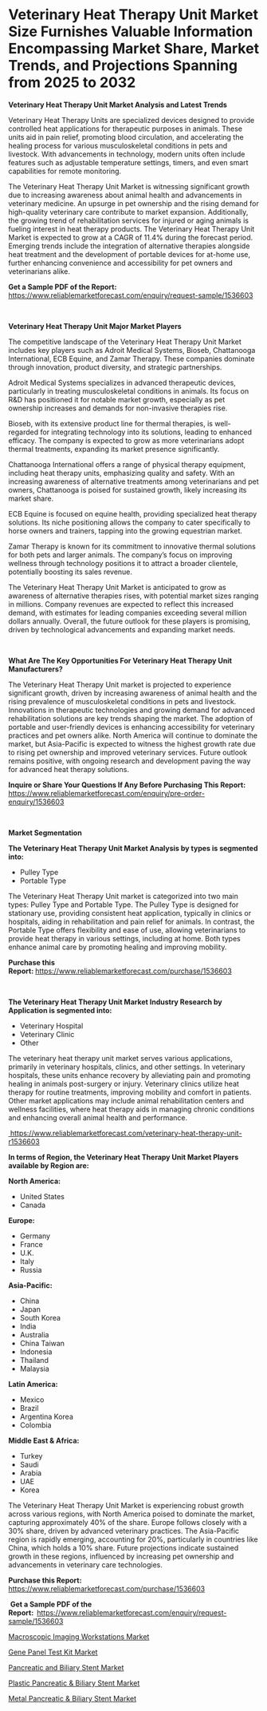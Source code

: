 <p><h1>Veterinary Heat Therapy Unit Market Size Furnishes Valuable Information Encompassing Market Share, Market Trends, and Projections Spanning from 2025 to 2032</h1></p><p><strong>Veterinary Heat Therapy Unit Market Analysis and Latest Trends</strong></p>
<p><p>Veterinary Heat Therapy Units are specialized devices designed to provide controlled heat applications for therapeutic purposes in animals. These units aid in pain relief, promoting blood circulation, and accelerating the healing process for various musculoskeletal conditions in pets and livestock. With advancements in technology, modern units often include features such as adjustable temperature settings, timers, and even smart capabilities for remote monitoring.</p><p>The Veterinary Heat Therapy Unit Market is witnessing significant growth due to increasing awareness about animal health and advancements in veterinary medicine. An upsurge in pet ownership and the rising demand for high-quality veterinary care contribute to market expansion. Additionally, the growing trend of rehabilitation services for injured or aging animals is fueling interest in heat therapy products. The Veterinary Heat Therapy Unit Market is expected to grow at a CAGR of 11.4% during the forecast period. Emerging trends include the integration of alternative therapies alongside heat treatment and the development of portable devices for at-home use, further enhancing convenience and accessibility for pet owners and veterinarians alike.</p></p>
<p><strong>Get a Sample PDF of the Report:&nbsp;</strong> <a href="https://www.reliablemarketforecast.com/enquiry/request-sample/1536603?utm_campaign=1169&utm_medium=2&utm_source=Github&utm_content=ia&utm_term=04032025&utm_id=veterinary-heat-therapy-unit">https://www.reliablemarketforecast.com/enquiry/request-sample/1536603</a></p>
<p>&nbsp;</p>
<p><strong>Veterinary Heat Therapy Unit Major Market Players</strong></p>
<p><p>The competitive landscape of the Veterinary Heat Therapy Unit Market includes key players such as Adroit Medical Systems, Bioseb, Chattanooga International, ECB Equine, and Zamar Therapy. These companies dominate through innovation, product diversity, and strategic partnerships.</p><p>Adroit Medical Systems specializes in advanced therapeutic devices, particularly in treating musculoskeletal conditions in animals. Its focus on R&D has positioned it for notable market growth, especially as pet ownership increases and demands for non-invasive therapies rise.</p><p>Bioseb, with its extensive product line for thermal therapies, is well-regarded for integrating technology into its solutions, leading to enhanced efficacy. The company is expected to grow as more veterinarians adopt thermal treatments, expanding its market presence significantly.</p><p>Chattanooga International offers a range of physical therapy equipment, including heat therapy units, emphasizing quality and safety. With an increasing awareness of alternative treatments among veterinarians and pet owners, Chattanooga is poised for sustained growth, likely increasing its market share.</p><p>ECB Equine is focused on equine health, providing specialized heat therapy solutions. Its niche positioning allows the company to cater specifically to horse owners and trainers, tapping into the growing equestrian market.</p><p>Zamar Therapy is known for its commitment to innovative thermal solutions for both pets and larger animals. The company’s focus on improving wellness through technology positions it to attract a broader clientele, potentially boosting its sales revenue.</p><p>The Veterinary Heat Therapy Unit Market is anticipated to grow as awareness of alternative therapies rises, with potential market sizes ranging in millions. Company revenues are expected to reflect this increased demand, with estimates for leading companies exceeding several million dollars annually. Overall, the future outlook for these players is promising, driven by technological advancements and expanding market needs.</p></p>
<p>&nbsp;</p>
<p><strong>What Are The Key Opportunities For Veterinary Heat Therapy Unit Manufacturers?</strong></p>
<p><p>The Veterinary Heat Therapy Unit market is projected to experience significant growth, driven by increasing awareness of animal health and the rising prevalence of musculoskeletal conditions in pets and livestock. Innovations in therapeutic technologies and growing demand for advanced rehabilitation solutions are key trends shaping the market. The adoption of portable and user-friendly devices is enhancing accessibility for veterinary practices and pet owners alike. North America will continue to dominate the market, but Asia-Pacific is expected to witness the highest growth rate due to rising pet ownership and improved veterinary services. Future outlook remains positive, with ongoing research and development paving the way for advanced heat therapy solutions.</p></p>
<p><strong>Inquire or Share Your Questions If Any Before Purchasing This Report:</strong> <a href="https://www.reliablemarketforecast.com/enquiry/pre-order-enquiry/1536603?utm_campaign=1169&utm_medium=2&utm_source=Github&utm_content=ia&utm_term=04032025&utm_id=veterinary-heat-therapy-unit">https://www.reliablemarketforecast.com/enquiry/pre-order-enquiry/1536603</a></p>
<p>&nbsp;</p>
<p><strong>Market Segmentation</strong></p>
<p><strong>The Veterinary Heat Therapy Unit Market Analysis by types is segmented into:</strong></p>
<p><ul><li>Pulley Type</li><li>Portable Type</li></ul></p>
<p><p>The Veterinary Heat Therapy Unit market is categorized into two main types: Pulley Type and Portable Type. The Pulley Type is designed for stationary use, providing consistent heat application, typically in clinics or hospitals, aiding in rehabilitation and pain relief for animals. In contrast, the Portable Type offers flexibility and ease of use, allowing veterinarians to provide heat therapy in various settings, including at home. Both types enhance animal care by promoting healing and improving mobility.</p></p>
<p><strong>Purchase this Report:&nbsp;</strong><a href="https://www.reliablemarketforecast.com/purchase/1536603?utm_campaign=1169&utm_medium=2&utm_source=Github&utm_content=ia&utm_term=04032025&utm_id=veterinary-heat-therapy-unit">https://www.reliablemarketforecast.com/purchase/1536603</a></p>
<p>&nbsp;</p>
<p><strong>The Veterinary Heat Therapy Unit Market Industry Research by Application is segmented into:</strong></p>
<p><ul><li>Veterinary Hospital</li><li>Veterinary Clinic</li><li>Other</li></ul></p>
<p><p>The veterinary heat therapy unit market serves various applications, primarily in veterinary hospitals, clinics, and other settings. In veterinary hospitals, these units enhance recovery by alleviating pain and promoting healing in animals post-surgery or injury. Veterinary clinics utilize heat therapy for routine treatments, improving mobility and comfort in patients. Other market applications may include animal rehabilitation centers and wellness facilities, where heat therapy aids in managing chronic conditions and enhancing overall animal health and performance.</p></p>
<p><a href="https://www.reliablemarketforecast.com/veterinary-heat-therapy-unit-r1536603?utm_campaign=1169&utm_medium=2&utm_source=Github&utm_content=ia&utm_term=04032025&utm_id=veterinary-heat-therapy-unit">&nbsp;https://www.reliablemarketforecast.com/veterinary-heat-therapy-unit-r1536603</a></p>
<p><strong>In terms of Region, the Veterinary Heat Therapy Unit Market Players available by Region are:</strong></p>
<p>
    <p> <strong> North America: </strong>
        <ul>
            <li>United States</li>
            <li>Canada</li>
        </ul>
        </p> 
    <p> <strong> Europe: </strong>
        <ul>
            <li>Germany</li>
            <li>France</li>
            <li>U.K.</li>
            <li>Italy</li>
            <li>Russia</li>
        </ul>
        </p> 
    <p> <strong> Asia-Pacific: </strong>
        <ul>
            <li>China</li>
            <li>Japan</li>
            <li>South Korea</li>
            <li>India</li>
            <li>Australia</li>
            <li>China Taiwan</li>
            <li>Indonesia</li>
            <li>Thailand</li>
            <li>Malaysia</li>
        </ul>
        </p> 
    <p> <strong> Latin America: </strong>
        <ul>
            <li>Mexico</li>
            <li>Brazil</li>
            <li>Argentina Korea</li>
            <li>Colombia</li>
        </ul>
        </p> 
    <p> <strong> Middle East & Africa: </strong>
        <ul>
            <li>Turkey</li>
            <li>Saudi</li>
            <li>Arabia</li>
            <li>UAE</li>
            <li>Korea</li>
        </ul>
    </p>
    </p>
<p><p>The Veterinary Heat Therapy Unit Market is experiencing robust growth across various regions, with North America poised to dominate the market, capturing approximately 40% of the share. Europe follows closely with a 30% share, driven by advanced veterinary practices. The Asia-Pacific region is rapidly emerging, accounting for 20%, particularly in countries like China, which holds a 10% share. Future projections indicate sustained growth in these regions, influenced by increasing pet ownership and advancements in veterinary care technologies.</p></p>
<p><strong>Purchase this Report: </strong><a href="https://www.reliablemarketforecast.com/purchase/1536603?utm_campaign=1169&utm_medium=2&utm_source=Github&utm_content=ia&utm_term=04032025&utm_id=veterinary-heat-therapy-unit">https://www.reliablemarketforecast.com/purchase/1536603</a></p>
<p>&nbsp;<strong>Get a Sample PDF of the Report:&nbsp;&nbsp;</strong><a href="https://www.reliablemarketforecast.com/enquiry/request-sample/1536603?utm_campaign=1169&utm_medium=2&utm_source=Github&utm_content=ia&utm_term=04032025&utm_id=veterinary-heat-therapy-unit">https://www.reliablemarketforecast.com/enquiry/request-sample/1536603</a></p>
<p><strong></strong></p>
<p><p><a href="https://github.com/clemmheisefy/Market-Research-Report-List-1/blob/main/macroscopic-imaging-workstations-market.md?utm_campaign=1169&utm_medium=2&utm_source=Github&utm_content=ia&utm_term=04032025&utm_id=veterinary-heat-therapy-unit">Macroscopic Imaging Workstations Market</a></p><p><a href="https://github.com/furnoirons9e/Market-Research-Report-List-1/blob/main/gene-panel-test-kit-market.md?utm_campaign=1169&utm_medium=2&utm_source=Github&utm_content=ia&utm_term=04032025&utm_id=veterinary-heat-therapy-unit">Gene Panel Test Kit Market</a></p><p><a href="https://github.com/foddekampo/Market-Research-Report-List-1/blob/main/pancreatic-and-biliary-stent-market.md?utm_campaign=1169&utm_medium=2&utm_source=Github&utm_content=ia&utm_term=04032025&utm_id=veterinary-heat-therapy-unit">Pancreatic and Biliary Stent Market</a></p><p><a href="https://github.com/laverkyllozc/Market-Research-Report-List-1/blob/main/plastic-pancreatic-biliary-stent-market.md?utm_campaign=1169&utm_medium=2&utm_source=Github&utm_content=ia&utm_term=04032025&utm_id=veterinary-heat-therapy-unit">Plastic Pancreatic & Biliary Stent Market</a></p><p><a href="https://github.com/puttslukis59/Market-Research-Report-List-1/blob/main/metal-pancreatic-biliary-stent-market.md?utm_campaign=1169&utm_medium=2&utm_source=Github&utm_content=ia&utm_term=04032025&utm_id=veterinary-heat-therapy-unit">Metal Pancreatic & Biliary Stent Market</a></p></p>